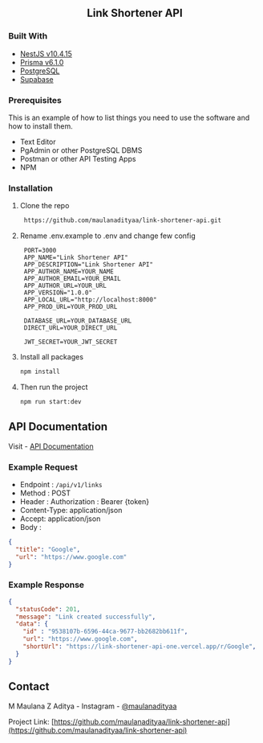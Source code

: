 <p align="center">

<h2 align="center">Link Shortener API</h2>
</p>

### Built With

- [NestJS v10.4.15](https://nestjs.com/)
- [Prisma v6.1.0](https://prisma.io/)
- [PostgreSQL](https://www.postgresql.org/docs/)
- [Supabase](https://supabase.com/)

### Prerequisites

This is an example of how to list things you need to use the software and how to install them.

- Text Editor
- PgAdmin or other PostgreSQL DBMS
- Postman or other API Testing Apps<br/>
- NPM 

### Installation

1. Clone the repo
   ```sh
    https://github.com/maulanadityaa/link-shortener-api.git
   ```
2. Rename .env.example to .env and change few config

   ```env
    PORT=3000
    APP_NAME="Link Shortener API"
    APP_DESCRIPTION="Link Shortener API"
    APP_AUTHOR_NAME=YOUR_NAME
    APP_AUTHOR_EMAIL=YOUR_EMAIL
    APP_AUTHOR_URL=YOUR_URL
    APP_VERSION="1.0.0"
    APP_LOCAL_URL="http://localhost:8000"
    APP_PROD_URL=YOUR_PROD_URL
    
    DATABASE_URL=YOUR_DATABASE_URL
    DIRECT_URL=YOUR_DIRECT_URL
    
    JWT_SECRET=YOUR_JWT_SECRET
   ```

3. Install all packages

   ```sh
   npm install
   ```

4. Then run the project

   ```sh
   npm run start:dev
   ```

## API Documentation

Visit -  [API Documentation](https://link-shortener-api-one.vercel.app/api/v1/docs)
### Example Request

- Endpoint : `/api/v1/links`
- Method : POST
- Header : Authorization : Bearer {token}
- Content-Type: application/json
- Accept: application/json
- Body :

```json
{
  "title": "Google",
  "url": "https://www.google.com"
}
```

### Example Response

```json
{
  "statusCode": 201,
  "message": "Link created successfully",
  "data": {
    "id" : "9538107b-6596-44ca-9677-bb2682bb611f",
    "url": "https://www.google.com",
    "shortUrl": "https://link-shortener-api-one.vercel.app/r/Google",
  }
}
```

<!-- CONTACT -->

## Contact

M Maulana Z Aditya -
Instagram - [@maulanadityaa](https://instagram.com/maulanadityaa)

Project Link: [https://github.com/maulanadityaa/link-shortener-api](https://github.com/maulanadityaa/link-shortener-api)

